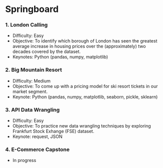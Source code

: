 # Springboard

### 1. London Calling
- Difficulty: Easy
- Objective: To identify which borough of London has seen the greatest average increase in housing prices over
the (approximately) two decades covered by the dataset.
- Keynotes: Python (pandas, numpy, matplotlib)

### 2. Big Mountain Resort
- Difficulty: Medium
- Objective: To come up with a pricing model for ski resort tickets in our market segment.
- Keynote: Python (pandas, numpy, matplotlib, seaborn, pickle, sklearn)

### 3. API Data Wrangling
- Difficulty: Easy
- Objective: To practice new data wrangling techniques by exploring Frankfurt Stock Exhange (FSE) dataset.
- Keynote: request, JSON

### 4. E-Commerce Capstone
- In progress
